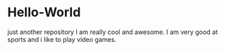 # Hello-World
just another repository
I am really cool and awesome. I am very good at sports and i like to play video games.
